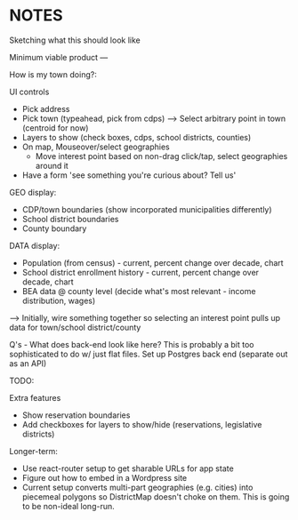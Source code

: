 # NOTES

Sketching what this should look like

Minimum viable product —

How is my town doing?:

UI controls

- Pick address
- Pick town (typeahead, pick from cdps) --> Select arbitrary point in town (centroid for now)
- Layers to show (check boxes, cdps, school districts, counties)
- On map, Mouseover/select geographies
    - Move interest point based on non-drag click/tap, select geographies around it
- Have a form 'see something you're curious about? Tell us'

GEO display:
- CDP/town boundaries (show incorporated municipalities differently)
- School district boundaries
- County boundary

DATA display:
- Population (from census) - current, percent change over decade, chart
- School district enrollment history - current, percent change over decade, chart
- BEA data @ county level (decide what's most relevant - income distribution, wages)

--> Initially, wire something together so selecting an interest point pulls up data for town/school district/county

Q's - What does back-end look like here? This is probably a bit too sophisticated to do w/ just flat files. Set up Postgres back end (separate out as an API)



TODO:


Extra features
- Show reservation boundaries
- Add checkboxes for layers to show/hide (reservations, legislative districts)


Longer-term:
- Use react-router setup to get sharable URLs for app state
- Figure out how to embed in a Wordpress site
- Current setup converts multi-part geographies (e.g. cities) into piecemeal polygons so DistrictMap doesn't choke on them. This is going to be non-ideal long-run.